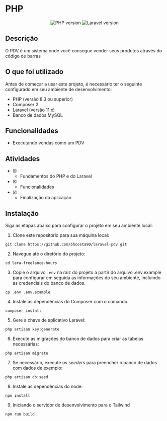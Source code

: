 # PHP
<p align="center">
  <img alt="PHP version" src="https://img.shields.io/static/v1?label=php&message=8.3&color=18181B&labelColor=5354FD">
    <img alt="Laravel version" src="https://img.shields.io/static/v1?label=laravel&message=11.26&color=18181B&labelColor=5354FD">
</p>

## Descrição
O PDV é um sistema onde você consegue vender seus produtos através do código de barras

## O que foi utilizado
Antes de começar a usar este projeto, é necessário ter o seguinte configurado em seu ambiente de desenvolvimento:

- PHP (versão 8.3 ou superior)
- Composer 2
- Laravel (versão 11.x)
- Banco de dados MySQL

## Funcionalidades
- Executando vendas como um PDV

## Atividades
- [X]  - Fundamentos do PHP e do Laravel
- [X]  - Funcionalidades
- [X]  - Finalização da aplicação

## Instalação
Siga as etapas abaixo para configurar o projeto em seu ambiente local:

1. Clone este repositório para sua máquina local:
```
git clone https://github.com/bhcosta90/laravel-pdv.git
```

2. Navegue até o diretório do projeto:
```
cd lara-freelance-hours
```

3. Copie o arquivo `.env` na raiz do projeto a partir do arquivo .env.example para configurar em seguida as informações do seu ambiente, incluindo as credenciais do banco de dados.
```
cp .env .env.example
```
4. Instale as dependências do Composer com o comando:
```
composer install
```

5. Gere a chave de aplicativo Laravel:
```
php artisan key:generate
```

6. Execute as migrações do banco de dados para criar as tabelas necessárias:
```
php artisan migrate
```

7. Se necessário, execute os *seeders* para preencher o banco de dados com dados de exemplo:
```
php artisan db:seed
```

8. Instale as dependências do node:
```
npm install
```

9. Iniciando o servidor de desenvolvimento para o Tailwind
```
npm run build
```
